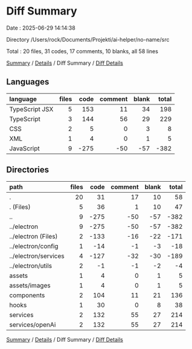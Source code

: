 # Diff Summary

Date : 2025-06-29 14:14:38

Directory /Users/rock/Documents/Projekti/ai-helper/no-name/src

Total : 20 files,  31 codes, 17 comments, 10 blanks, all 58 lines

[Summary](results.md) / [Details](details.md) / Diff Summary / [Diff Details](diff-details.md)

## Languages
| language | files | code | comment | blank | total |
| :--- | ---: | ---: | ---: | ---: | ---: |
| TypeScript JSX | 5 | 153 | 11 | 34 | 198 |
| TypeScript | 3 | 144 | 56 | 29 | 229 |
| CSS | 2 | 5 | 0 | 3 | 8 |
| XML | 1 | 4 | 0 | 1 | 5 |
| JavaScript | 9 | -275 | -50 | -57 | -382 |

## Directories
| path | files | code | comment | blank | total |
| :--- | ---: | ---: | ---: | ---: | ---: |
| . | 20 | 31 | 17 | 10 | 58 |
| . (Files) | 5 | 36 | 1 | 10 | 47 |
| .. | 9 | -275 | -50 | -57 | -382 |
| ../electron | 9 | -275 | -50 | -57 | -382 |
| ../electron (Files) | 2 | -133 | -16 | -22 | -171 |
| ../electron/config | 1 | -14 | -1 | -3 | -18 |
| ../electron/services | 4 | -127 | -32 | -30 | -189 |
| ../electron/utils | 2 | -1 | -1 | -2 | -4 |
| assets | 1 | 4 | 0 | 1 | 5 |
| assets/images | 1 | 4 | 0 | 1 | 5 |
| components | 2 | 104 | 11 | 21 | 136 |
| hooks | 1 | 30 | 0 | 8 | 38 |
| services | 2 | 132 | 55 | 27 | 214 |
| services/openAi | 2 | 132 | 55 | 27 | 214 |

[Summary](results.md) / [Details](details.md) / Diff Summary / [Diff Details](diff-details.md)